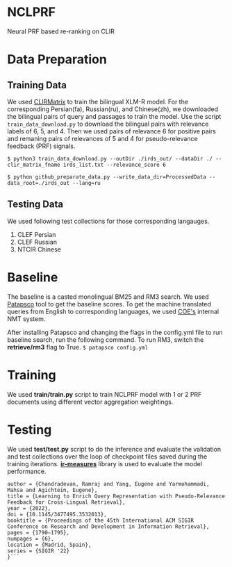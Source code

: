 # NCLPRF
Neural PRF based re-ranking on CLIR

# Data Preparation

## Training Data

We used [CLIRMatrix](https://github.com/ssun32/CLIRMatrix) to train the bilingual XLM-R model. For the corresponding Persian(fa), Russian(ru), and Chinese(zh), we downloaded the bilingual pairs of query and passages to train the model. Use the script `train_data_download.py` to download the bilingual pairs with relevance labels of 6, 5, and 4. Then we used pairs of relevance 6 for positive pairs and remaning pairs of relevances of 5 and 4 for pseudo-relevance feedback (PRF) signals.

`$ python3 train_data_download.py --outDir ./irds_out/ --dataDir ./ --clir_matrix_fname irds_list.txt --relevance_score 6`

`$ python github_preparate_data.py --write_data_dir=ProcessedData --data_root=./irds_out --lang=ru`


## Testing Data

We used following test collections for those corresponding langauges.
1. CLEF Persian
2. CLEF Russian
3. NTCIR Chinese


# Baseline

The baseline is a casted monolingual BM25 and RM3 search. We used [Patapsco](https://github.com/hltcoe/patapsco) tool to get the baseline scores. To get the machine translated queries from English to corresponding languages, we used [COE's](https://github.com/hltcoe) internal NMT system.

After installing Patapsco and changing the flags in the config.yml file to run baseline search, run the following command. To run RM3, switch the **retrieve/rm3** flag to True.
`$ patapsco config.yml`


# Training

We used **train/train.py** script to train NCLPRF model with 1 or 2 PRF documents using different vector aggregation weightings.

# Testing

We used **test/test.py** script to do the inference and evaluate the validation and test collections over the loop of checkpoint files saved during the training iterations. [**ir-measures**](https://ir-measur.es/en/latest/) library is used to evaluate the model performance.


```@inproceedings{10.1145/3477495.3532013,
author = {Chandradevan, Ramraj and Yang, Eugene and Yarmohammadi, Mahsa and Agichtein, Eugene},
title = {Learning to Enrich Query Representation with Pseudo-Relevance Feedback for Cross-Lingual Retrieval},
year = {2022},
doi = {10.1145/3477495.3532013},
booktitle = {Proceedings of the 45th International ACM SIGIR Conference on Research and Development in Information Retrieval},
pages = {1790–1795},
numpages = {6},
location = {Madrid, Spain},
series = {SIGIR '22}
}```